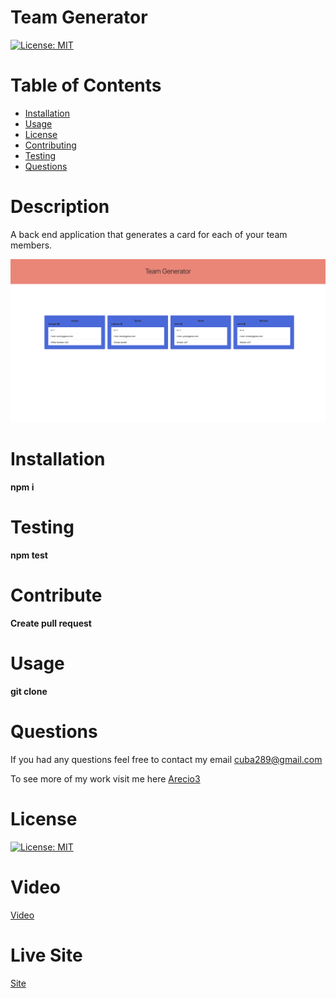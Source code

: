 # Team Generator
  [![License: MIT](https://img.shields.io/badge/License-MIT-yellow.svg)](https://opensource.org/licenses/MIT)
  
  # Table of Contents 
  * [Installation](#Installation) 
  * [Usage](#Usage) 
  * [License](#license)
  * [Contributing](#Contribute) 
  * [Testing](#Testing)
  * [Questions](#Questions)
  
  # Description 
A back end application that generates a card for each of your team members.

<img src = "assets/screenshots/Screen Shot 2021-04-20 at 3.30.02 PM.png"></img>
  
  # Installation
   **npm i**

  # Testing
  **npm test**

  # Contribute
  **Create pull request**

  # Usage
  **git clone**

  # Questions
  If you had any questions feel free to contact my email cuba289@gmail.com

  To see more of my work visit me here [Arecio3](https://github.com/Arecio3)


  # License
  [![License: MIT](https://img.shields.io/badge/License-MIT-yellow.svg)](https://opensource.org/licenses/MIT)

  # Video
  [Video](https://drive.google.com/file/d/1f01HLDL8NAVJUQ0Ju-xyEgoFgm0meTZx/view)
  
  # Live Site
  [Site](https://arecio3.github.io/team-generator/)
